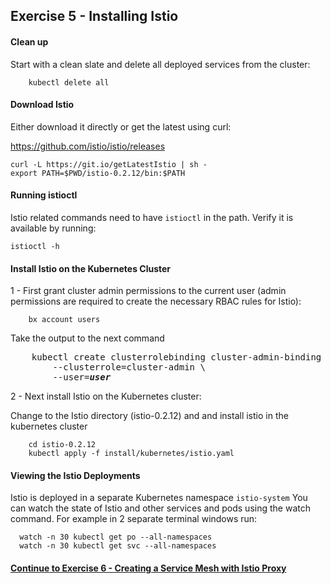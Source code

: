 ## Exercise 5 - Installing Istio

#### Clean up

Start with a clean slate and delete all deployed services from the cluster:

```
    kubectl delete all
```

#### Download Istio

Either download it directly or get the latest using curl:

https://github.com/istio/istio/releases

```
curl -L https://git.io/getLatestIstio | sh -
export PATH=$PWD/istio-0.2.12/bin:$PATH
```

#### Running istioctl

Istio related commands need to have `istioctl` in the path.  Verify it is available by running:

`istioctl -h`


#### Install Istio on the Kubernetes Cluster

1 - First grant cluster admin permissions to the current user (admin permissions are required to create the necessary RBAC rules for Istio):
``` 
    bx account users
```
Take the output to the next command
<pre>
    kubectl create clusterrolebinding cluster-admin-binding \
        --clusterrole=cluster-admin \
        --user=<i><b>user</b></i>
</pre>
2 - Next install Istio on the Kubernetes cluster:

Change to the Istio directory (istio-0.2.12) and and install istio in the kubernetes cluster

```
    cd istio-0.2.12
    kubectl apply -f install/kubernetes/istio.yaml
```


#### Viewing the Istio Deployments

Istio is deployed in a separate Kubernetes namespace `istio-system`  You can watch the state of Istio and other services and pods using the watch command.  For example in 2 separate terminal windows run:

```
  watch -n 30 kubectl get po --all-namespaces
  watch -n 30 kubectl get svc --all-namespaces
```

#### [Continue to Exercise 6 - Creating a Service Mesh with Istio Proxy](../exercise-6/README.md)
